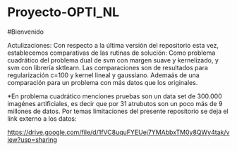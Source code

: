 # Proyecto-OPTI_NL

#Bienvenido

Actulizaciones: Con respecto a la última versión del repositorio esta vez, establecemos comparativas de las rutinas de solución: Como problema cuadrático del problema dual de svm con margen suave y kernelizado, y svm con librería sktlearn. Las comparaciones son de resultados para regularización c=100 y kernel lineal y gaussiano. Ademaás de una comparación para un problema con más datos que los originales.

*En problema cuadrático menciones pruebas son un data set de 300.000 imagénes artificiales, es decir que por 31 atrubutos son un poco más de 9 millones de datos. Por temas limitaciones del presente repositorio se deja el link externo a los datos:

https://drive.google.com/file/d/1fVC8uquFYEUej7YMAbbxTM0y8QWy4tak/view?usp=sharing
